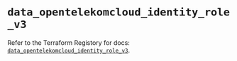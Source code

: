 # `data_opentelekomcloud_identity_role_v3`

Refer to the Terraform Registory for docs: [`data_opentelekomcloud_identity_role_v3`](https://www.terraform.io/docs/providers/opentelekomcloud/d/identity_role_v3).
